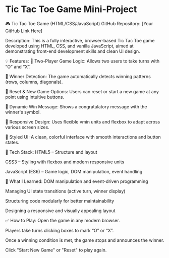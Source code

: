 # Tic Tac Toe Game Mini-Project

🎮 Tic Tac Toe Game (HTML/CSS/JavaScript)
GitHub Repository: [Your GitHub Link Here]

Description:
This is a fully interactive, browser-based Tic Tac Toe game developed using HTML, CSS, and vanilla JavaScript, aimed at demonstrating front-end development skills and clean UI design.

💡 Features:
🎲 Two-Player Game Logic: Allows two users to take turns with “O” and “X”.

🧠 Winner Detection: The game automatically detects winning patterns (rows, columns, diagonals).

🔁 Reset & New Game Options: Users can reset or start a new game at any point using intuitive buttons.

🎉 Dynamic Win Message: Shows a congratulatory message with the winner's symbol.

💅 Responsive Design: Uses flexible vmin units and flexbox to adapt across various screen sizes.

🎨 Styled UI: A clean, colorful interface with smooth interactions and button states.

🔧 Tech Stack:
HTML5 – Structure and layout

CSS3 – Styling with flexbox and modern responsive units

JavaScript (ES6) – Game logic, DOM manipulation, event handling

📌 What I Learned:
DOM manipulation and event-driven programming

Managing UI state transitions (active turn, winner display)

Structuring code modularly for better maintainability

Designing a responsive and visually appealing layout

✅ How to Play:
Open the game in any modern browser.

Players take turns clicking boxes to mark “O” or “X”.

Once a winning condition is met, the game stops and announces the winner.

Click "Start New Game" or "Reset" to play again.

